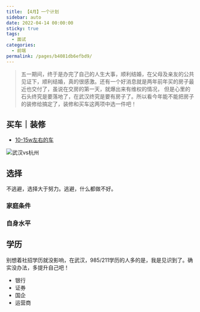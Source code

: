 ```yaml
---
title: 【4月】一个计划
sidebar: auto
date: 2022-04-14 00:00:00
sticky: true
tags: 
  - 面试
categories: 
  - 前端
permalink: /pages/b4081db6efbd9/
---
```


> 五一期间，终于是办完了自己的人生大事，顺利结婚，在父母及亲友的公共见证下，顺利结婚，真的很感激。还有一个好消息就是两年前年买的房子最近也交付了，虽说在交房的第一天，就爆出来有维权的情况，
但是心里的石头终究是要落地了，在武汉终究是要有房子了。所以看今年能不能把房子的装修给搞定了，装修和买车这两项中选一件吧！


<!-- more --> 

## 买车｜装修

- [10-15w左右的车](https://www.dongchedi.com/auto/library/10,15-0-x-x-x-x-x-x-x-x-x-x-x-x-x-x-x-x)

![武汉vs杭州](https://wx1.sinaimg.cn/mw2000/005C4n1xgy1h25n0icp5cj32k81rwu0z.jpg)

## 选择
不逃避，选择大于努力。逃避，什么都做不好。

### 家庭条件

### 自身水平

## 学历

别想着社招学历就没影响，在武汉，985/211学历的人多的是，我是见识到了。确实没办法，多提升自己吧！
- 银行
- 证券
- 国企
- 运营商